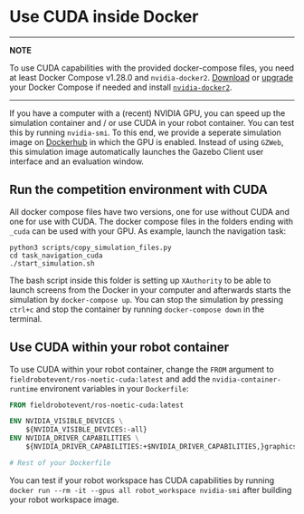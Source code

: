 # Use CUDA inside Docker
---
**NOTE**

To use CUDA capabilities with the provided docker-compose files, you need at least Docker Compose v1.28.0 and `nvidia-docker2`. [Download](https://docs.docker.com/compose/install/) or [upgrade](https://stackoverflow.com/questions/49839028/how-to-upgrade-docker-compose-to-latest-version) your Docker Compose if needed and install [`nvidia-docker2`](https://docs.nvidia.com/datacenter/cloud-native/container-toolkit/install-guide.html).

---

If you have a computer with a (recent) NVIDIA GPU, you can speed up the simulation container and / or use CUDA in your robot container. You can test this by running `nvidia-smi`. To this end, we provide a seperate simulation image on [Dockerhub](https://hub.docker.com/r/fieldrobotevent/simulation-cuda) in which the GPU is enabled. Instead of using `GZWeb`, this simulation image automatically launches the Gazebo Client user interface and an evaluation window.

## Run the competition environment with CUDA
All docker compose files have two versions, one for use without CUDA and one for use with CUDA. The docker compose files in the folders ending with `_cuda` can be used with your GPU. As example, launch the navigation task:

```commandline
python3 scripts/copy_simulation_files.py
cd task_navigation_cuda
./start_simulation.sh
```

The bash script inside this folder is setting up `XAuthority` to be able to launch screens from the Docker in your computer and afterwards starts the simulation by `docker-compose up`. You can stop the simulation by pressing `ctrl+c` and stop the container by running `docker-compose down` in the terminal. 

## Use CUDA within your robot container

To use CUDA within your robot container, change the `FROM` argument to `fieldrobotevent/ros-noetic-cuda:latest` and add the `nvidia-container-runtime` environent variables in your `Dockerfile`:

```dockerfile
FROM fieldrobotevent/ros-noetic-cuda:latest

ENV NVIDIA_VISIBLE_DEVICES \
    ${NVIDIA_VISIBLE_DEVICES:-all}
ENV NVIDIA_DRIVER_CAPABILITIES \
    ${NVIDIA_DRIVER_CAPABILITIES:+$NVIDIA_DRIVER_CAPABILITIES,}graphics

# Rest of your Dockerfile
```
You can test if your robot workspace has CUDA capabilities by running `docker run --rm -it --gpus all robot_workspace nvidia-smi` after building your robot workspace image.
